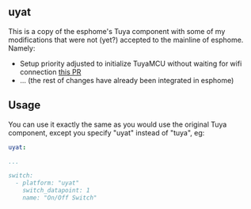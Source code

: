 ## uyat
This is a copy of the esphome's Tuya component with some of my modifications that were not (yet?) accepted to the mainline of esphome.
Namely:
- Setup priority adjusted to initialize TuyaMCU without waiting for wifi connection [this PR]([esphome/esphome#7028](https://github.com/esphome/esphome/pull/7028))
- ...
  (the rest of changes have already been integrated in esphome)


## Usage
You can use it exactly the same as you would use the original Tuya component, except you specify "uyat" instead of "tuya", eg:
```yaml
uyat:

...

switch:
  - platform: "uyat"
    switch_datapoint: 1
    name: "On/Off Switch"

```

